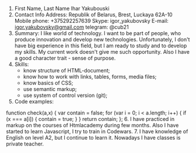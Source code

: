 1. First Name, Last Name
  Ihar Yakubouski
2. Contact Info
Address: Republik of Belarus, Brest, Luckaya 62A-10
Mobile phone: +375292257639
Skype:  igor_yakubovsky
E-mail: igor.yakubovsky@gmail.com
telegram: @cub21
3. Summary:
I like world of technology. I want to be part of people, who produce innovation and develop new technologies. Unfortunately, I don't have big experience in this field, but I am ready to study and to develop my skills. My current work doesn't give me such opportunity. Also I have a good character trait - sense of purpose.
4. Skills:
   - know structure of HTML-document;
   - know how to work with links, tables, forms, media files;
   - know basics of CSS;
   - use semantic markup;
   - use system of control version (git);
 5. Code examples:

   function check(a,x) {
var contain = false;
 for (var i = 0; i < a.length; i++) {
   if (x === a[i]) {
    contain = true;
   }
 }
 return contain;
};
6. I have practiced in markup on the courses of Htmlacademy during few months. Also I have started to learn Javascript, I try to train in Codewars.
7. I have knowledge of English on level A2, but I continue to learn it. Nowadays I have classes is private teacher.
